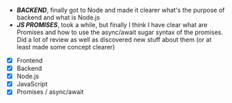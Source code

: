 - ***BACKEND***, finally got to Node and made it clearer what's the purpose of backend and what is Node.js
- ***JS PROMISES***, took a while, but finally I think I have clear what are Promises and how to use the async/await sugar syntax of the promises. Did a lot of review as well as discovered new stuff about them (or at least made some concept clearer)

- [x] Frontend
- [x] Backend
- [x] Node.js
- [x] JavaScript
- [x] Promises / async/await

